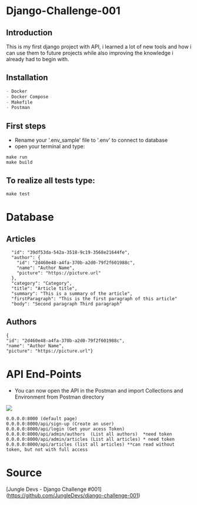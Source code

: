 # Django-Challenge-001

## Introduction

This is my first django project with API, i learned a lot of new tools and how i can use them to future projects while also improving the knowledge i already had to begin with.

## Installation


```python
- Docker
- Docker Compose
- Makefile
- Postman
```

## First steps

- Rename your '.env_sample' file to '.env' to connect to database
- open your terminal and type:
```
make run
make build
```


## To realize all tests type:

```
make test
```


# Database

## Articles

    
      "id": "39df53da-542a-3518-9c19-3568e21644fe",
      "author": {
        "id": "2d460e48-a4fa-370b-a2d0-79f2f601988c",
        "name": "Author Name",
        "picture": "https://picture.url"
      },
      "category": "Category",
      "title": "Article title",
      "summary": "This is a summary of the article",
      "firstParagraph": "This is the first paragraph of this article"
      "body": "Second paragraph Third paragraph" 

## Authors

    {
    "id": "2d460e48-a4fa-370b-a2d0-79f2f601988c",
    "name": "Author Name",
    "picture": "https://picture.url"}


# API End-Points

- You can now open the API in the Postman and import Collections and Environment from Postman directory

<img src='https://user-images.githubusercontent.com/105290851/169929406-6b3b47a2-7297-4404-abc9-151bb112af41.png'>


    0.0.0.0:8000 (default page)
    0.0.0.0:8000/api/sign-up (Create an user)
    0.0.0.0:8000/api/login (Get your acess Token)
    0.0.0.0:8000/api/admin/authors  (List all authors)  *need token
    0.0.0.0:8000/api/admin/articles (List all articles) * need token
    0.0.0.0:8000/api/articles (list all articles) **can read without token, but not with full access
    
    
# Source

[Jungle Devs - Django Challenge #001] (https://github.com/JungleDevs/django-challenge-001)

